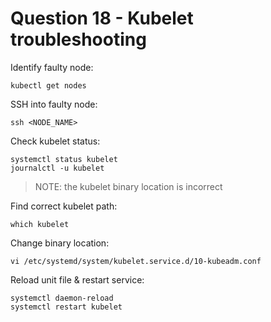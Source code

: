 # Question 18 - Kubelet troubleshooting

Identify faulty node:
```
kubectl get nodes
```

SSH into faulty node:
```
ssh <NODE_NAME>
```

Check kubelet status:
```
systemctl status kubelet
journalctl -u kubelet
```

> NOTE: the kubelet binary location is incorrect

Find correct kubelet path:
```
which kubelet
```

Change binary location:
```
vi /etc/systemd/system/kubelet.service.d/10-kubeadm.conf
```

Reload unit file & restart service:
```
systemctl daemon-reload
systemctl restart kubelet
```